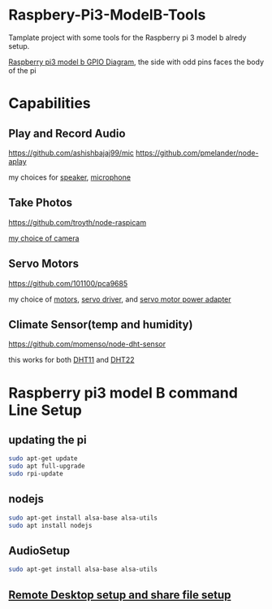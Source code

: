 # Raspbery-Pi3-ModelB-Tools
Tamplate project with some tools for the Raspberry pi 3 model b alredy setup.

[Raspberry pi3 model b GPIO Diagram](https://github.com/jawetzel/Raspbery-Pi3-ModelB-Tools/blob/master/pi3_gpio.png), 
the side with odd pins faces the body of the pi


# Capabilities

## Play and Record Audio 
https://github.com/ashishbajaj99/mic
https://github.com/pmelander/node-aplay

my choices for [speaker](https://www.amazon.com/gp/product/B00D4MT9S0/ref=od_aui_detailpages00?ie=UTF8&psc=1), 
[microphone](https://www.amazon.com/gp/product/B00NSOWWIS/ref=oh_aui_detailpage_o00_s00?ie=UTF8&psc=1)

## Take Photos
https://github.com/troyth/node-raspicam

[my choice of camera](https://www.amazon.com/gp/product/B00JM94WCW/ref=oh_aui_detailpage_o08_s00?ie=UTF8&psc=1)

## Servo Motors
https://github.com/101100/pca9685

my choice of [motors](https://www.amazon.com/gp/product/B01I6AWBJI/ref=oh_aui_detailpage_o00_s00?ie=UTF8&th=1),
[servo driver](https://www.amazon.com/gp/product/B01G61MZF4/ref=oh_aui_detailpage_o01_s00?ie=UTF8&psc=1), and 
[servo motor power adapter](https://www.amazon.com/gp/product/B01MY0FG0I/ref=oh_aui_detailpage_o02_s00?ie=UTF8&psc=1)

## Climate Sensor(temp and humidity)
https://github.com/momenso/node-dht-sensor

this works for both [DHT11](https://www.amazon.com/Temperature-Relative-Humidity-Compatible-Arduino/dp/B00TM87YRS) and [DHT22](https://www.amazon.com/HiLetgo-Digital-Temperature-Humidity-Replace/dp/B01N9BA0O4/ref=sr_1_4?s=hi&ie=UTF8&qid=1500480204&sr=1-4&keywords=dht22)

# Raspberry pi3 model B command Line Setup

## updating the pi
```bash
sudo apt-get update
sudo apt full-upgrade
sudo rpi-update
```

## nodejs
```bash
sudo apt-get install alsa-base alsa-utils
sudo apt install nodejs
```

## AudioSetup
```bash
sudo apt-get install alsa-base alsa-utils
```

## [Remote Desktop setup and share file setup](http://thisdavej.com/beginners-guide-to-installing-node-js-on-a-raspberry-pi/)
